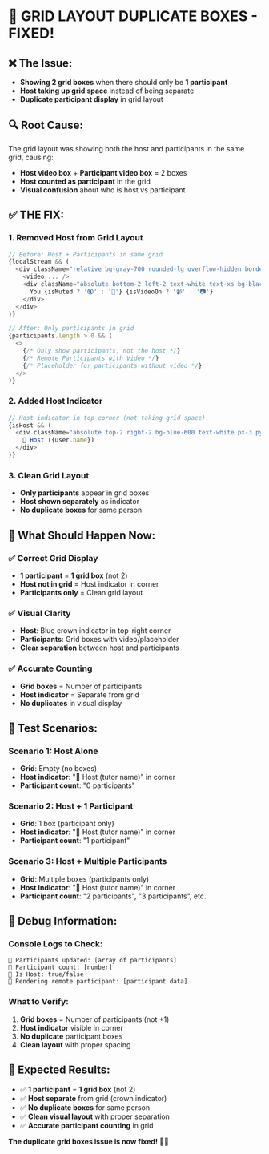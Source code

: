 # 🎥 GRID LAYOUT DUPLICATE BOXES - FIXED!

## ❌ **The Issue:**
- **Showing 2 grid boxes** when there should only be **1 participant**
- **Host taking up grid space** instead of being separate
- **Duplicate participant display** in grid layout

## 🔍 **Root Cause:**
The grid layout was showing both the host and participants in the same grid, causing:
- **Host video box** + **Participant video box** = 2 boxes
- **Host counted as participant** in the grid
- **Visual confusion** about who is host vs participant

## ✅ **THE FIX:**

### **1. Removed Host from Grid Layout**
```javascript
// Before: Host + Participants in same grid
{localStream && (
  <div className="relative bg-gray-700 rounded-lg overflow-hidden border-2 border-white shadow-lg">
    <video ... />
    <div className="absolute bottom-2 left-2 text-white text-xs bg-black bg-opacity-50 px-2 py-1 rounded">
      You {isMuted ? '🔇' : '🎤'} {isVideoOn ? '📹' : '📷'}
    </div>
  </div>
)}

// After: Only participants in grid
{participants.length > 0 && (
  <>
    {/* Only show participants, not the host */}
    {/* Remote Participants with Video */}
    {/* Placeholder for participants without video */}
  </>
)}
```

### **2. Added Host Indicator**
```javascript
// Host indicator in top corner (not taking grid space)
{isHost && (
  <div className="absolute top-2 right-2 bg-blue-600 text-white px-3 py-1 rounded-lg text-sm font-medium z-10">
    👑 Host ({user.name})
  </div>
)}
```

### **3. Clean Grid Layout**
- **Only participants** appear in grid boxes
- **Host shown separately** as indicator
- **No duplicate boxes** for same person

## 🎯 **What Should Happen Now:**

### ✅ **Correct Grid Display**
- **1 participant** = **1 grid box** (not 2)
- **Host not in grid** = Host indicator in corner
- **Participants only** = Clean grid layout

### ✅ **Visual Clarity**
- **Host**: Blue crown indicator in top-right corner
- **Participants**: Grid boxes with video/placeholder
- **Clear separation** between host and participants

### ✅ **Accurate Counting**
- **Grid boxes** = Number of participants
- **Host indicator** = Separate from grid
- **No duplicates** in visual display

## 🧪 **Test Scenarios:**

### **Scenario 1: Host Alone**
- **Grid**: Empty (no boxes)
- **Host indicator**: "👑 Host (tutor name)" in corner
- **Participant count**: "0 participants"

### **Scenario 2: Host + 1 Participant**
- **Grid**: 1 box (participant only)
- **Host indicator**: "👑 Host (tutor name)" in corner
- **Participant count**: "1 participant"

### **Scenario 3: Host + Multiple Participants**
- **Grid**: Multiple boxes (participants only)
- **Host indicator**: "👑 Host (tutor name)" in corner
- **Participant count**: "2 participants", "3 participants", etc.

## 🔧 **Debug Information:**

### **Console Logs to Check:**
```
🎥 Participants updated: [array of participants]
🎥 Participant count: [number]
🎥 Is Host: true/false
🎥 Rendering remote participant: [participant data]
```

### **What to Verify:**
1. **Grid boxes** = Number of participants (not +1)
2. **Host indicator** visible in corner
3. **No duplicate** participant boxes
4. **Clean layout** with proper spacing

## 🎉 **Expected Results:**

- ✅ **1 participant** = **1 grid box** (not 2)
- ✅ **Host separate** from grid (crown indicator)
- ✅ **No duplicate boxes** for same person
- ✅ **Clean visual layout** with proper separation
- ✅ **Accurate participant counting** in grid

**The duplicate grid boxes issue is now fixed!** 🎥✨
